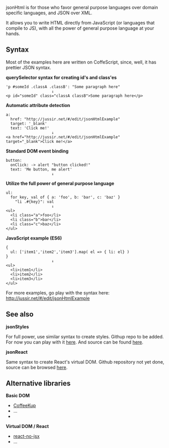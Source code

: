 jsonHtml is for those who favor general purpose languages over domain specific languages, and JSON over XML.

It allows you to write HTML directly from JavaScript (or languages that compile to JS), with all the power of
general purpose language at your hands.


## Syntax

Most of the examples here are written on CoffeScript, since, well, it has prettier JSON syntax.

**querySelector syntax for creating id's and class'es**

    'p #someId .classA .classB': "Some paragraph here"
                        ↓
    <p id="someId" class="classA classB">Some paragraph here</p>

**Automatic attribute detection**

    a:
      href: "http://jussir.net/#/edit/jsonHtmlExample"
      target: '_blank'
      text: 'Click me!'
                        ↓
    <a href="http://jussir.net/#/edit/jsonHtmlExample" target="_blank">Click me!</a>

**Standard DOM event binding**

    button:
      onClick: -> alert "button clicked!"
      text: 'Me button, me alert'
                        ↓
    
**Utilize the full power of general purpose language**

    ul:
      for key, val of { a: 'foo', b: 'bar', c: 'baz' }
        "li .#{key}": val
                        ↓
    <ul>
      <li class="a">foo</li>
      <li class="b">bar</li>
      <li class="c">baz</li>
    </ul>

**JavaScript example (ES6)**

    {
      ul: ['item1','item2','item3'].map( el => { li: el} )
    }
                        ↓
    <ul>
      <li>item1</li>
      <li>item2</li>
      <li>item3</li>
    </ul>
    
For more examples, go play with the syntax here: http://jussir.net/#/edit/jsonHtmlExample


## See also

**jsonStyles**

For full power, use similar syntax to create styles. Githup repo to be added.
For now you can play with it [here](http://jussir.net/#/edit/jsonHtmlStyleExample).
And source can be found [here](http://jussir.net/#/edit/coffee_styles).

**jsonReact**

Same syntax to create React's virtual DOM. Github repository not yet done, source
can be browsed [here](http://jussir.net/#/edit/react_from_obj).


## Alternative libraries

**Basic DOM**

- [CoffeeKup](http://coffeekup.org/)
- ...
- 
**Virtual DOM / React**

- [react-no-jsx](https://github.com/jussi-kalliokoski/react-no-jsx)
- ...
